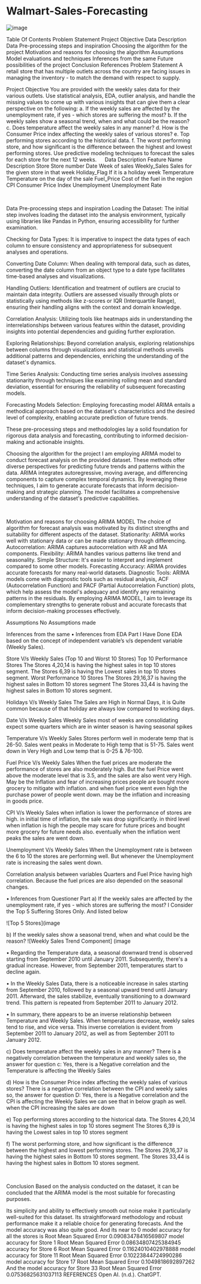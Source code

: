 # Walmart-Sales-Forecasting

![image](https://github.com/DrPoojaAbhijith/Walmart-Sales-Forecasting/assets/160575120/d16d6c9d-e5fe-4398-8822-213b478e5d2e)

Table Of Contents
Problem Statement
Project Objective
Data Description
Data Pre-processing steps and inspiration
Choosing the algorithm for the project
Motivation and reasons for choosing the algorithm
Assumptions
Model evaluations and techniques
Inferences from the same
Future possibilities of the project
Conclusion
References
Problem Statement
A retail store that has multiple outlets across the country are facing issues in managing the inventory - to match the demand with respect to supply.  

Project Objective
You are provided with the weekly sales data for their various outlets. Use statistical analysis, EDA, outlier analysis, and handle the missing values to come up with various insights that can give them a clear perspective on the following: a. If the weekly sales are affected by the unemployment rate, if yes - which stores are suffering the most? b. If the weekly sales show a seasonal trend, when and what could be the reason? c. Does temperature affect the weekly sales in any manner? d. How is the Consumer Price index affecting the weekly sales of various stores? e. Top performing stores according to the historical data. f. The worst performing store, and how significant is the difference between the highest and lowest performing stores.
Use predictive modeling techniques to forecast the sales for each store for the next 12 weeks.  
Data Description
Feature Name Description Store Store number Date Week of sales Weekly_Sales Sales for the given store in that week Holiday_Flag If it is a holiday week Temperature Temperature on the day of the sale Fuel_Price Cost of the fuel in the region CPI Consumer Price Index Unemployment Unemployment Rate

 

Data Pre-processing steps and inspiration
Loading the Dataset: The initial step involves loading the dataset into the analysis environment, typically using libraries like Pandas in Python, ensuring accessibility for further examination.

Checking for Data Types: It is imperative to inspect the data types of each column to ensure consistency and appropriateness for subsequent analyses and operations.

Converting Date Column: When dealing with temporal data, such as dates, converting the date column from an object type to a date type facilitates time-based analyses and visualizations.

Handling Outliers: Identification and treatment of outliers are crucial to maintain data integrity. Outliers are assessed visually through plots or statistically using methods like z-scores or IQR (Interquartile Range), ensuring their handling aligns with the context and domain knowledge.

Correlation Analysis: Utilizing tools like heatmaps aids in understanding the interrelationships between various features within the dataset, providing insights into potential dependencies and guiding further exploration.

Exploring Relationships: Beyond correlation analysis, exploring relationships between columns through visualizations and statistical methods unveils additional patterns and dependencies, enriching the understanding of the dataset's dynamics.

Time Series Analysis: Conducting time series analysis involves assessing stationarity through techniques like examining rolling mean and standard deviation, essential for ensuring the reliability of subsequent forecasting models.

Forecasting Models Selection: Employing forecasting model ARIMA entails a methodical approach based on the dataset's characteristics and the desired level of complexity, enabling accurate prediction of future trends.

These pre-processing steps and methodologies lay a solid foundation for rigorous data analysis and forecasting, contributing to informed decision-making and actionable insights.  

Choosing the algorithm for the project
I am employing ARIMA model to conduct forecast analysis on the provided dataset. These methods offer diverse perspectives for predicting future trends and patterns within the data. ARIMA integrates autoregressive, moving average, and differencing components to capture complex temporal dynamics. By leveraging these techniques, I aim to generate accurate forecasts that inform decision-making and strategic planning. The model facilitates a comprehensive understanding of the dataset's predictive capabilities.

 

Motivation and reasons for choosing ARIMA MODEL
The choice of algorithm for forecast analysis was motivated by its distinct strengths and suitability for different aspects of the dataset. Stationarity: ARIMA works well with stationary data or can be made stationary through differencing. Autocorrelation: ARIMA captures autocorrelation with AR and MA components. Flexibility: ARIMA handles various patterns like trend and seasonality. Simple Structure: It's easier to interpret and implement compared to some other models. Forecasting Accuracy: ARIMA provides accurate forecasts for many real-world datasets. Diagnostic Tools: ARIMA models come with diagnostic tools such as residual analysis, ACF (Autocorrelation Function) and PACF (Partial Autocorrelation Function) plots, which help assess the model's adequacy and identify any remaining patterns in the residuals. By employing ARIMA MODEL, I aim to leverage its complementary strengths to generate robust and accurate forecasts that inform decision-making processes effectively.  

Assumptions
No Assumptions made  

Inferences from the same
• Inferences from EDA Part I Have Done EDA based on the concept of independent variable’s v/s dependent variable (Weekly Sales).

Store V/s Weekly Sales (Top 10 and Worst 10 Stores) Top 10 Performance Stores The Stores 4,20,14 is having the highest sales in top 10 stores segment. The Stores 6,39 is having the Lowest sales in top 10 stores segment. Worst Performance 10 Stores The Stores 29,16,37 is having the highest sales in Bottom 10 stores segment The Stores 33,44 is having the highest sales in Bottom 10 stores segment.

Holidays V/s Weekly Sales The Sales are High in Normal Days, it is Quite common because of that holiday are always low compared to working days.

Date V/s Weekly Sales Weekly Sales most of weeks are consolidating expect some quarters which are in winter season is having seasonal spikes

Temperature V/s Weekly Sales Stores perform well in moderate temp that is 26-50. Sales went peaks in Moderate to High temp that is 51-75. Sales went down in Very High and Low temp that is 0-25 & 76-100.

Fuel Price V/s Weekly Sales When the fuel prices are moderate the performance of stores are also moderately high. But the fuel Price went above the moderate level that is 3.5, and the sales are also went very High. May be the Inflation and fear of increasing prices people are bought more grocery to mitigate with inflation. and when fuel price went even high the purchase power of people went down. may be the inflation and increasing in goods price.

CPI V/s Weekly Sales when inflation is lower the performance of stores are high. in initial time of inflation, the sale was drop significantly. in third level when inflation is high the people may scare for future prices and bought more grocery for future needs also. eventually when the inflation went peaks the sales are went down.

Unemployment V/s Weekly Sales When the Unemployment rate is between the 6 to 10 the stores are performing well. But whenever the Unemployment rate is increasing the sales went down.

Correlation analysis between variables Quarters and Fuel Price having high correlation. Because the fuel prices are also depended on the seasonal changes.

• Inferences from Questioner Part
a) If the weekly sales are affected by the unemployment rate, if yes - which stores are suffering the most?
I Consider the Top 5 Suffering Stores Only. And listed below

![Top 5 Stores](image

b) If the weekly sales show a seasonal trend, when and what could be the reason?
![Weekly Sales Trend Component] (image

• Regarding the Temperature data, a seasonal downward trend is observed starting from September 2010 until January 2011. Subsequently, there's a gradual increase. However, from September 2011, temperatures start to decline again.

• In the Weekly Sales Data, there is a noticeable increase in sales starting from September 2010, followed by a seasonal upward trend until January 2011. Afterward, the sales stabilize, eventually transitioning to a downward trend. This pattern is repeated from September 2011 to January 2012.

• In summary, there appears to be an inverse relationship between Temperature and Weekly Sales. When temperatures decrease, weekly sales tend to rise, and vice versa. This inverse correlation is evident from September 2011 to January 2012, as well as from September 2011 to January 2012.

c) Does temperature affect the weekly sales in any manner?
There is a negatively correlation between the temperature and weekly sales so, the answer for question c: Yes, there is a Negative correlation and the Temperature is affecting the Weekly Sales

d) How is the Consumer Price index affecting the weekly sales of various stores?
There is a negative correlation between the CPI and weekly sales so, the answer for question D: Yes, there is a Negative correlation and the CPI is affecting the Weekly Sales we can see that in below graph as well. when the CPI increasing the sales are down

e) Top performing stores according to the historical data.
The Stores 4,20,14 is having the highest sales in top 10 stores segment The Stores 6,39 is having the Lowest sales in top 10 stores segment

f) The worst performing store, and how significant is the difference between the highest and lowest performing stores.
The Stores 29,16,37 is having the highest sales in Bottom 10 stores segment. The Stores 33,44 is having the highest sales in Bottom 10 stores segment.

 

Conclusion
Based on the analysis conducted on the dataset, it can be concluded that the ARIMA model is the most suitable for forecasting purposes.

Its simplicity and ability to effectively smooth out noise make it particularly well-suited for this dataset.
Its straightforward methodology and robust performance make it a reliable choice for generating forecasts.
And the model accuracy was also quite good. And its near to 0
model accuracy for all the stores is Root Mean Squared Error 0.09083478416569807
model accuracy for Store 1 Root Mean Squared Error 0.08634807425384945
accuracy for Store 6 Root Mean Squared Error 0.11624010402978888
model accuracy for Store 11 Root Mean Squared Error 0.10223844724990286
model accuracy for Store 17 Root Mean Squared Error 0.1049818692897262
And the model accuracy for Store 33 Root Mean Squared Error 0.07536825631037113
REFERENCES
Open AI. (n.d.). ChatGPT.
